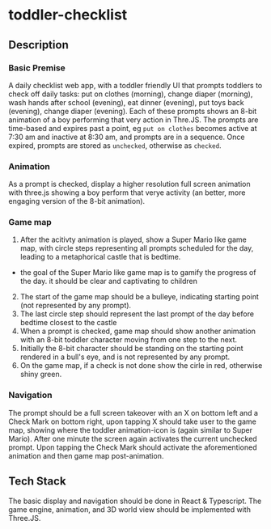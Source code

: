 # toddler-checklist
## Description
### Basic Premise
A daily checklist web app, with a toddler friendly UI that prompts toddlers to check off daily tasks: put on clothes (morning), change diaper (morning), wash hands after school (evening), eat dinner (evening), put toys back (evening), change diaper (evening). Each of these prompts shows an 8-bit animation of a boy performing that very action in Thre.JS. The prompts are time-based and expires past a point, eg `put on clothes` becomes active at 7:30 am and inactive at 8:30 am, and prompts are in a sequence. Once expired, prompts are stored as `unchecked`, otherwise as `checked`. 

### Animation
As a prompt is checked, display a higher resolution full screen animation with three.js showing a boy perform that verye activity (an better, more engaging version of the 8-bit animation).

### Game map 
1. After the acitivty animation is played, show a Super Mario like game map, with circle steps representing all prompts scheduled for the day, leading to a metaphorical castle that is bedtime. 
- the goal of the Super Mario like game map is to gamify the progress of the day. it should be clear and captivating to children
2. The start of the game map should be a bulleye, indicating starting point (not represented by any prompt). 
3. The last circle step should represent the last prompt of the day before bedtime closest to the castle
4. When a prompt is checked, game map should show another animation with an 8-bit toddler character moving from one step to the next. 
5. Initially the 8-bit character should be standing on the starting point rendered in a bull's eye, and is not represented by any prompt. 
6. On the game map, if a check is not done show the cirle in red, otherwise shiny green.

### Navigation
The prompt should be a full screen takeover with an X on bottom left and a Check Mark on bottom right, upon tapping X should take user to the game map, showing where the toddler animation-icon is (again similar to Super Mario). After one minute the screen again activates the current unchecked prompt. Upon tapping the Check Mark should activate the aforementioned animation and then game map post-animation. 
## Tech Stack
The basic display and navigation should be done in React & Typescript. The game engine, animation, and 3D world view should be implemented with Three.JS.